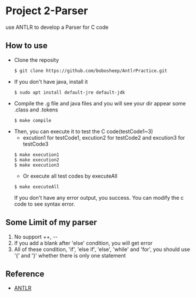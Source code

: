 # Project 2-Parser
use ANTLR to develop a Parser for C code

## How to use 
*   Clone the reposity
    ```
    $ git clone https://github.com/bobosheep/AntlrPractice.git
    ```
*   If you don't have java, install it
    ```
    $ sudo apt install default-jre default-jdk
    ```
*   Compile the .g file and java files
    and you will see your dir appear some .class and .tokens
    ```
    $ make compile 
    ```
*   Then, you can execute it to test the C code(testCode1~3)
    *   excution1 for testCode1, excution2 for testCode2 and excution3 for testCode3
    ```
    $ make execution1
    $ make execution2
    $ make execution3 
    ```
    *   Or execute all test codes by executeAll
    ```
    $ make executeAll
    ```
    If you don't have any error output, you success.
    You can modify the c code to see syntax error.

## Some Limit of my parser
1.  No support ++, --
2.  If you add a blank after 'else' condition, you will get error
3.  All of these condition, 'if', 'else if', 'else', 'while' and 'for', you should use '{' and '}' whether there is only one statement



##  Reference
*   [ANTLR](https://www.antlr.org/)